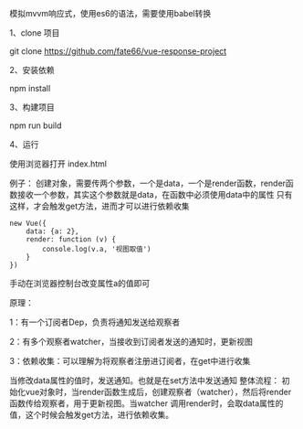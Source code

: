 
模拟mvvm响应式，使用es6的语法，需要使用babel转换

1、clone 项目

git clone https://github.com/fate66/vue-response-project

2、安装依赖

npm install

3、构建项目

npm run build

4、运行

使用浏览器打开 index.html


例子：
创建对象，需要传两个参数，一个是data，一个是render函数，render函数接收一个参数，其实这个参数就是data，在函数中必须使用data中的属性
只有这样，才会触发get方法，进而才可以进行依赖收集

  <script type="text/javascript" src="dist/Vue.js"></script>

    new Vue({
        data: {a: 2},
        render: function (v) {
            console.log(v.a, '视图取值')
        }
    })
  手动在浏览器控制台改变属性a的值即可

原理：

1：有一个订阅者Dep，负责将通知发送给观察者

2：有多个观察者watcher，当接收到订阅者发送的通知时，更新视图

3：依赖收集：可以理解为将观察者注册进订阅者，在get中进行收集

当修改data属性的值时，发送通知。也就是在set方法中发送通知
整体流程：
初始化vue对象时，当render函数生成后，创建观察者（watcher），然后将render函数传给观察者，用于更新视图。当watcher
调用render时，会取data属性的值，这个时候会触发get方法，进行依赖收集。

